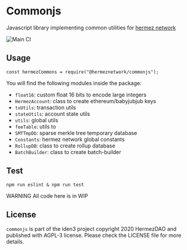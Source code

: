 # Commonjs
Javascript library implementing common utilities for [hermez network](https://hermez.io/)

![Main CI](https://github.com/hermeznetwork/commonjs/workflows/Main%20CI/badge.svg)

## Usage
```
const hermezCommons = require("@hermeznetwork/commonjs");
```

You will find the following modules inside the package:
- `float16`: custom float 16 bits to encode large integers
- `HermezAccount`: class to create ethereum/babyjubjub keys 
- `txUtils`: transaction utils
- `stateUtils`: account state utils
- `utils`: global utils
- `feeTable`: utils to 
- `SMTTmpDb`: sparse merkle tree temporary database
- `Constants`: hermez network global constants
- `RollupDB`: class to create rollup database
- `BatchBuilder`: class to create batch-builder

## Test
```
npm run eslint & npm run test
```

WARNING
All code here is in WIP

## License
`commonjs` is part of the iden3 project copyright 2020 HermezDAO and published with AGPL-3 license. Please check the LICENSE file for more details.